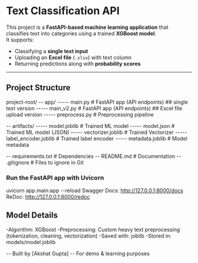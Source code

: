 #  Text Classification API 

This project is a **FastAPI-based machine learning application** that classifies text into categories using a trained **XGBoost model**.  
It supports:
-  Classifying a **single text input**
-  Uploading an **Excel file** (`.xlsx`) with text column
-  Returning predictions along with **probability scores**

---

##  Project Structure

project-root/
-- app/
----- main.py # FastAPI app (API endpoints) ## single text version
----- main_v2.py # FastAPI app (API endpoints) ## Excel file upload version
----- preprocess.py # Preprocessing pipeline

-- artifacts/
----- model.joblib # Trained ML model
----- model.json # Trained ML model (JSON)
----- vectorizer.joblib # Trained Vectorizer
----- label_encoder.joblib # Trained label encoder
----- metadata.joblib # Model metadata


-- requirements.txt # Dependencies
-- README.md # Documentation
-- .gitignore # Files to ignore in Git

### Run the FastAPI app with Uvicorn
uvicorn app.main:app --reload
Swagger Docs:  http://127.0.0.1:8000/docs
ReDoc:  http://127.0.0.1:8000/redoc

## Model Details

-Algorithm: XGBoost
-Preprocessing: Custom heavy text preprocessing (tokenization, cleaning, vectorization)
-Saved with: joblib
-Stored in: models/model.joblib

-- Built by [Akshat Gupta]
-- For demo & learning purposes  
